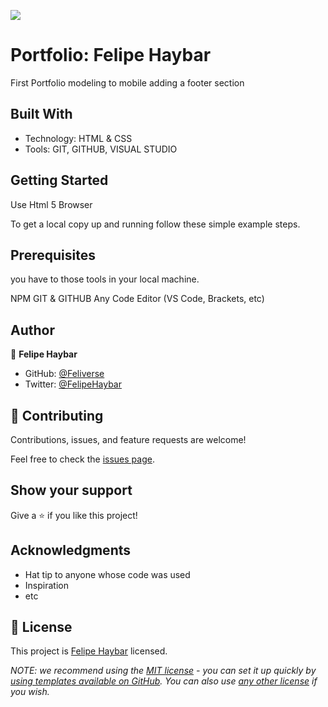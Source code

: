 ![](https://img.shields.io/badge/Microverse-blueviolet)

# Portfolio: Felipe Haybar

First Portfolio modeling to mobile adding a footer section

## Built With

- Technology: HTML & CSS
- Tools: GIT, GITHUB,  VISUAL STUDIO

## Getting Started

Use Html 5 Browser

To get a local copy up and running follow these simple example steps.
## Prerequisites
you have to those tools in your local machine.

 NPM
 GIT & GITHUB
 Any Code Editor (VS Code, Brackets, etc)

## Author

👤 **Felipe Haybar**

- GitHub: [@Feliverse](https://github.com/Feliverse)
- Twitter: [@FelipeHaybar](https://twitter.com/FelipeHaybar)


## 🤝 Contributing

Contributions, issues, and feature requests are welcome!

Feel free to check the [issues page](../../issues/).

## Show your support

Give a ⭐️ if you like this project!

## Acknowledgments

- Hat tip to anyone whose code was used
- Inspiration
- etc

## 📝 License

This project is [Felipe Haybar](./LICENSE) licensed.

_NOTE: we recommend using the [MIT license](https://choosealicense.com/licenses/mit/) - you can set it up quickly by [using templates available on GitHub](https://docs.github.com/en/communities/setting-up-your-project-for-healthy-contributions/adding-a-license-to-a-repository). You can also use [any other license](https://choosealicense.com/licenses/) if you wish._
